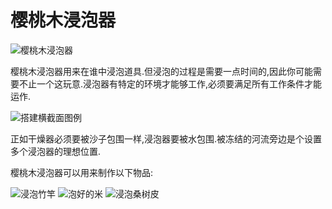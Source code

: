 # 樱桃木浸泡器

![樱桃木浸泡器](block:betterwithaddons:cherrybox@0)

樱桃木浸泡器用来在谁中浸泡道具.但浸泡的过程是需要一点时间的,因此你可能需要不止一个这玩意.浸泡器有特定的环境才能够工作,必须要满足所有工作条件才能运作.

![搭建横截面图例](betterwithaddons:soakingbox.png)

正如干燥器必须要被沙子包围一样,浸泡器要被水包围.被冻结的河流旁边是个设置多个浸泡器的理想位置.

樱桃木浸泡器可以用来制作以下物品:

![浸泡竹竿](item:betterwithaddons:japanmat@6)
![泡好的米](item:betterwithaddons:japanmat@1)
![浸泡桑树皮](item:betterwithaddons:japanmat@8)